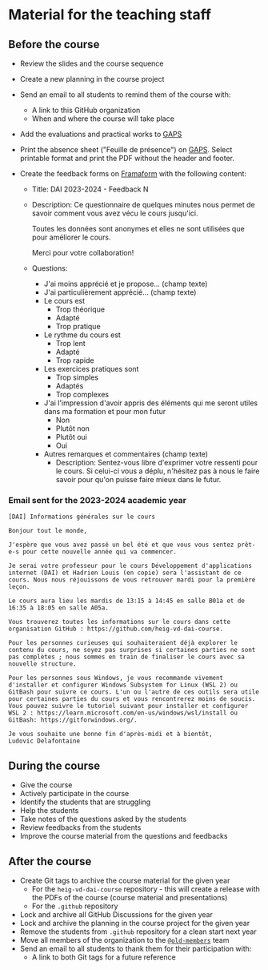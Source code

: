 # Material for the teaching staff

## Before the course

- Review the slides and the course sequence
- Create a new planning in the course project
- Send an email to all students to remind them of the course with:
  - A link to this GitHub organization
  - When and where the course will take place
- Add the evaluations and practical works to [GAPS](https://gaps.heig-vd.ch/)
- Print the absence sheet ("Feuille de présence") on
  [GAPS](https://gaps.heig-vd.ch/). Select printable format and print the PDF
  without the header and footer.
- Create the feedback forms on [Framaform](https://framaforms.org/) with the
  following content:

  - Title: DAI 2023-2024 - Feedback N
  - Description: Ce questionnaire de quelques minutes nous permet de savoir
    comment vous avez vécu le cours jusqu'ici.

    Toutes les données sont anonymes et elles ne sont utilisées que pour
    améliorer le cours.

    Merci pour votre collaboration!

  - Questions:
    - J'ai moins apprécié et je propose... (champ texte)
    - J'ai particulièrement apprécié... (champ texte)
    - Le cours est
      - Trop théorique
      - Adapté
      - Trop pratique
    - Le rythme du cours est
      - Trop lent
      - Adapté
      - Trop rapide
    - Les exercices pratiques sont
      - Trop simples
      - Adaptés
      - Trop complexes
    - J'ai l'impression d'avoir appris des éléments qui me seront utiles dans ma
      formation et pour mon futur
      - Non
      - Plutôt non
      - Plutôt oui
      - Oui
    - Autres remarques et commentaires (champ texte)
      - Description: Sentez-vous libre d'exprimer votre ressenti pour le cours.
        Si celui-ci vous a déplu, n'hésitez pas à nous le faire savoir pour
        qu'on puisse faire mieux dans le futur.

### Email sent for the 2023-2024 academic year

```text
[DAI] Informations générales sur le cours

Bonjour tout le monde,

J'espère que vous avez passé un bel été et que vous vous sentez prêt-e-s pour cette nouvelle année qui va commencer.

Je serai votre professeur pour le cours Développement d'applications internet (DAI) et Hadrien Louis (en copie) sera l'assistant de ce cours. Nous nous réjouissons de vous retrouver mardi pour la première leçon.

Le cours aura lieu les mardis de 13:15 à 14:45 en salle B01a et de 16:35 à 18:05 en salle A05a.

Vous trouverez toutes les informations sur le cours dans cette organisation GitHub : https://github.com/heig-vd-dai-course.

Pour les personnes curieuses qui souhaiteraient déjà explorer le contenu du cours, ne soyez pas surprises si certaines parties ne sont pas complètes ; nous sommes en train de finaliser le cours avec sa nouvelle structure.

Pour les personnes sous Windows, je vous recommande vivement d'installer et configurer Windows Subsystem for Linux (WSL 2) ou GitBash pour suivre ce cours. L'un ou l'autre de ces outils sera utile pour certaines parties du cours et vous rencontrerez moins de soucis. Vous pouvez suivre le tutoriel suivant pour installer et configurer WSL 2 : https://learn.microsoft.com/en-us/windows/wsl/install ou GitBash: https://gitforwindows.org/.

Je vous souhaite une bonne fin d'après-midi et à bientôt,
Ludovic Delafontaine
```

## During the course

- Give the course
- Actively participate in the course
- Identify the students that are struggling
- Help the students
- Take notes of the questions asked by the students
- Review feedbacks from the students
- Improve the course material from the questions and feedbacks

## After the course

- Create Git tags to archive the course material for the given year
  - For the `heig-vd-dai-course` repository - this will create a release with
    the PDFs of the course (course material and presentations)
  - For the `.github` repository
- Lock and archive all GitHub Discussions for the given year
- Lock and archive the planning in the course project for the given year
- Remove the students from `.github` repository for a clean start next year
- Move all members of the organization to the
  [`@old-members`](https://github.com/orgs/heig-vd-dai-course/teams/old-members)
  team
- Send an email to all students to thank them for their participation with:
  - A link to both Git tags for a future reference
